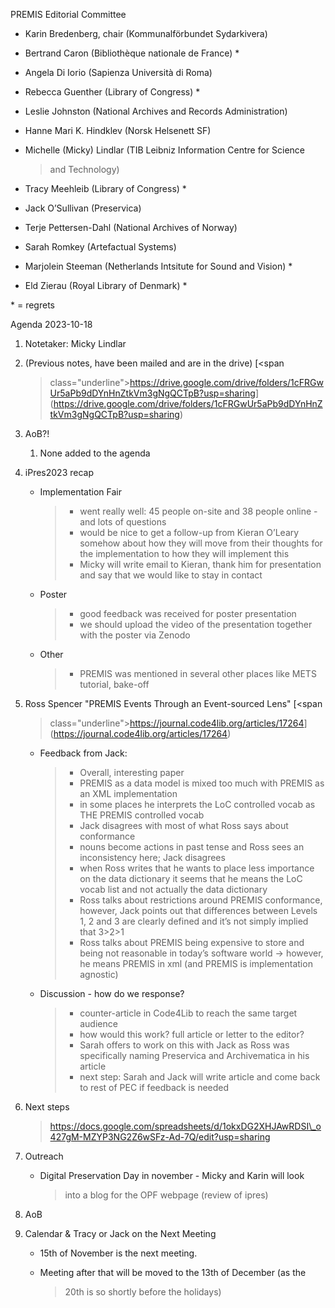 PREMIS Editorial Committee

-   Karin Bredenberg, chair (Kommunalförbundet Sydarkivera)

-   Bertrand Caron (Bibliothèque nationale de France) \* 

-   Angela Di Iorio (Sapienza Università di Roma)

-   Rebecca Guenther (Library of Congress) \*

-   Leslie Johnston (National Archives and Records Administration)

-   Hanne Mari K. Hindklev (Norsk Helsenett SF)

-   Michelle (Micky) Lindlar (TIB Leibniz Information Centre for Science
    > and Technology)

-   Tracy Meehleib (Library of Congress) \*

-   Jack O’Sullivan (Preservica)

-   Terje Pettersen-Dahl (National Archives of Norway) 

-   Sarah Romkey (Artefactual Systems) 

-   Marjolein Steeman (Netherlands Intsitute for Sound and Vision) \*

-   Eld Zierau (Royal Library of Denmark) \*

\* = regrets

Agenda 2023-10-18

1.  Notetaker: Micky Lindlar

2.  (Previous notes, have been mailed and are in the drive) [<span
    > class="underline">https://drive.google.com/drive/folders/1cFRGwUr5aPb9dDYnHnZtkVm3gNgQCTpB?usp=sharing</span>](https://drive.google.com/drive/folders/1cFRGwUr5aPb9dDYnHnZtkVm3gNgQCTpB?usp=sharing)

3.  AoB?!

    1.  None added to the agenda

4.  iPres2023 recap

    -   Implementation Fair  
        > - went really well: 45 people on-site and 38 people online -
        > and lots of questions  
        > - would be nice to get a follow-up from Kieran O’Leary somehow
        > about how they will move from their thoughts for the
        > implementation to how they will implement this  
        > - Micky will write email to Kieran, thank him for presentation
        > and say that we would like to stay in contact

    -   Poster  
        > - good feedback was received for poster presentation  
        > - we should upload the video of the presentation together with
        > the poster via Zenodo

    -   Other  
        > - PREMIS was mentioned in several other places like METS
        > tutorial, bake-off

5.  Ross Spencer "PREMIS Events Through an Event-sourced Lens" [<span
    > class="underline">https://journal.code4lib.org/articles/17264</span>](https://journal.code4lib.org/articles/17264)

    -   Feedback from Jack:  
        > - Overall, interesting paper  
        > - PREMIS as a data model is mixed too much with PREMIS as an
        > XML implementation  
        > - in some places he interprets the LoC controlled vocab as THE
        > PREMIS controlled vocab  
        > - Jack disagrees with most of what Ross says about
        > conformance  
        > - nouns become actions in past tense and Ross sees an
        > inconsistency here; Jack disagrees  
        > - when Ross writes that he wants to place less importance on
        > the data dictionary it seems that he means the LoC vocab list
        > and not actually the data dictionary  
        > - Ross talks about restrictions around PREMIS conformance,
        > however, Jack points out that differences between Levels 1, 2
        > and 3 are clearly defined and it’s not simply implied that
        > 3&gt;2&gt;1  
        > - Ross talks about PREMIS being expensive to store and being
        > not reasonable in today’s software world → however, he means
        > PREMIS in xml (and PREMIS is implementation agnostic)

    -   Discussion - how do we response?  
        > - counter-article in Code4Lib to reach the same target
        > audience  
        > - how would this work? full article or letter to the editor?  
        > - Sarah offers to work on this with Jack as Ross was
        > specifically naming Preservica and Archivematica in his
        > article  
        > - next step: Sarah and Jack will write article and come back
        > to rest of PEC if feedback is needed

6.  Next steps  
    > [<span
    > class="underline">https://docs.google.com/spreadsheets/d/1okxDG2XHJAwRDSI\_o427gM-MZYP3NG2Z6wSFz-Ad-7Q/edit?usp=sharing</span>](https://docs.google.com/spreadsheets/d/1okxDG2XHJAwRDSI_o427gM-MZYP3NG2Z6wSFz-Ad-7Q/edit?usp=sharing)

7.  Outreach

    -   Digital Preservation Day in november - Micky and Karin will look
        > into a blog for the OPF webpage (review of ipres)

8.  AoB

9.  Calendar & Tracy or Jack on the Next Meeting

    -   15th of November is the next meeting.

    -   Meeting after that will be moved to the 13th of December (as the
        > 20th is so shortly before the holidays)
